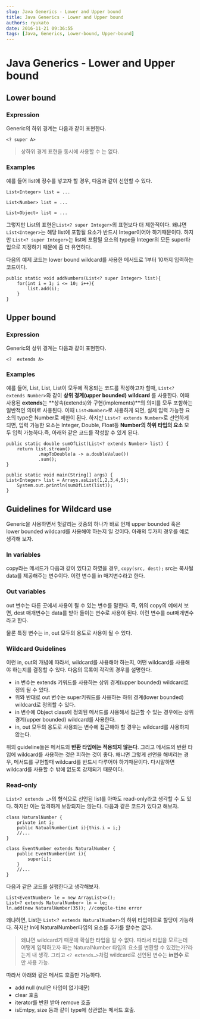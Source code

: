 ```yaml
---
slug: Java Generics - Lower and Upper bound
title: Java Generics - Lower and Upper bound
authors: ryukato
date: 2016-11-21 09:36:55
tags: [Java, Generics, Lower-bound, Upper-bound]
---
```


<!-- truncate -->

# Java Generics - Lower and Upper bound
## Lower bound
### Expression
Generic의 하위 경계는 다음과 같이 표현한다.

```
<? super A>
```
> 상하위 경계 표현을 동시에 사용할 수 는 없다.

### Examples
예를 들어 list에 정수를 넣고자 할 경우, 다음과 같이 선언할 수 있다.

```
List<Integer> list = ...
```

```
List<Number> list = ...
```

```
List<Object> list = ...
```

그렇지만 List의 표현은`List<? super Integer>`의 표현보다 더 제한적이다. 왜냐면`List<Integer>`는 해당 list에 포함될 요소가 반드시 Integer이어야 하기때문이다. 하지만 `List<? super Integer>`는 list에 포함될 요소의 type을 Integer의 모든 super타입으로 지정하기 때문에 좀 더 유연하다.

다음의 예제 코드는 lower bound wildcard를 사용한 메서드로 1부터 10까지 입력하는 코드이다.

```
public static void addNumbers(List<? super Integer> list){
    for(int i = 1; i <= 10; i++){
        list.add(i);
    }
}

```

## Upper bound
### Expression
Generic의 상위 경계는 다음과 같이 표현한다.

```
<?  extends A>
```

### Examples
예를 들어, List, List, List이 모두에 적용되는 코드를 작성하고자 할때, ```List<? extends Number>```와 같이 **상위 경계(upper bounded) wildcard** 를 사용한다. 이때 사용된 **extends**는 **상속(extends)와 구현(implements)**의 의미를 모두 포함하는 일반적인 의미로 사용된다.
이때 ```List<Number>```로 사용하게 되면, 실제 입력 가능한 요소의 type은 Number로 제한이 된다. 하지만 ```List<? extends Number>```로 선언하게 되면, 입력 가능한 요소는 Integer, Double, Float등 **Number의 하위 타입의 요소** 모두 입력 가능하다.즉, 아래와 같은 코드를 작성할 수 있게 된다.

```
public static double sumOfList(List<? extends Number> list) {
    return list.stream()
            .mapToDouble(a -> a.doubleValue())
            .sum();
}

public static void main(String[] args) {
List<Integer> list = Arrays.asList(1,2,3,4,5);
    System.out.println(sumOfList(list));
}

```

## Guidelines for Wildcard use
Generic을 사용하면서 헛갈리는 것중의 하나가 바로 언제 upper bounded 혹은 lower bounded wildcard를 사용해야 하는지 일 것이다.
아래의 두가지 경우를 예로 생각해 보자.

### In variables
copy라는 메서드가 다음과 같이 있다고 하였을 경우, ```copy(src, dest);``` src는 복사될 data를 제공해주는 변수이다. 이런 변수를 in 매겨변수라고 한다.

### Out variables
out 변수는 다른 곳에서 사용이 될 수 있는 변수를 말한다. 즉, 위의 copy의 예에서 보면, dest 매개변수는 data를 받아 들이는 변수로 사용이 된다. 이런 변수를 out매개변수라고 한다.

물론 특정 변수는 in, out 모두의 용도로 사용이 될 수 있다.

### Wildcard Guidelines
이런 in, out의 개념에 따라서, wildcard를 사용해야 하는지, 어떤 wildcard를 사용해야 하는지를 결정할 수 있다. 다음의 목록이 각각의 경우를 설명한다.

* in 변수는 extends 키워드를 사용하는 상위 경계(upper bounded) wildcard로 정의 될 수 있다.
* 위와 반대로 out 변수는 super키워드를 사용하는 하위 경계(lower bounded) wildcard로 정의할 수 있다.
* in 변수에 Object class에 정의된 메서드를 사용해서 접근할 수 있는 경우에는 상위 경계(upper bounded) wildcard를 사용한다.
* in, out 모두의 용도로 사용되는 변수에 접근해야 할 경우는 wildcard를 사용하지 않는다.

위의 guideline들은 메서드의 **반환 타입에는 적용되지 않는다**. 그리고 메서드의 반환 타입에 wildcard를 사용하는 것은 피하는 것이 좋다. 왜냐면 그렇게 선언을 해버리는 경우, 메서드를 구현할때 wildcard를 반드시 다루어야 하기때문이다. 다시말하면 wildcard를 사용할 수 밖에 없도록 강제되기 때문이다.

### Read-only
`List<? extends …>`의 형식으로 선언된 list를 아마도 read-only라고 생각할 수 도 있다. 하지만 이는 엄격하게 보장되지는 않는다. 다음과 같은 코드가 있다고 해보자.

```
class NaturalNumber {
    private int i;
    public NatualNumber(int i){this.i = i;}
    //...
}

class EventNumber extends NaturalNumber {
    public EventNumber(int i){
        super(i);
    }
    //...
}

```

다음과 같은 코드를 실행한다고 생각해보자.

```
List<EventNumber> le = new ArrayList<>();
List<? extends NaturalNumber> ln = le;
ln.add(new NaturalNumber(35)); //compile-time error

```

왜냐하면, List는 `List<? extends NaturalNumber>`의 하위 타입이므로 할당이 가능하다. 하지만 ln에 NaturalNumber타입의 요소를 추가를 할수는 없다.
> 왜냐면 wildcard기 때문에 확실한 타입을 알 수 없다. 따라서 타입을 모르는데 어떻게 입력하고자 하는 NaturalNumber 타입의 요소를 변환할 수 있겠는가?라는게 내 생각. 그리고 `<? extends…>`처럼 wildcard로 선언된 변수는 **in변수** 로만 사용 가능.

따라서 아래와 같은 메서드 호출만 가능하다.
* add null (null은 타입이 없기때문)
* clear 호출
* iterator를 반환 받아 remove 호출
* isEmtpy, size 등과 같이 type에 상관없는 메서드 호출.
